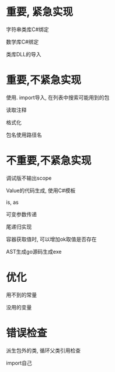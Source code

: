 # 重要, 紧急实现

字符串类库C#绑定

数学库C#绑定

类库DLL的导入

# 重要,不紧急实现

使用. import导入, 在列表中搜索可能用到的包

读取注释

格式化

包名使用路径名

# 不重要,不紧急实现

调试版不输出scope

Value的代码生成, 使用C#模板

is, as

可变参数传递

尾递归实现

容器获取值时, 可以增加ok取值是否存在

AST生成go源码生成exe

# 优化
用不到的常量

没用的变量

# 错误检查

派生包外的类, 循环父类引用检查

import自己
